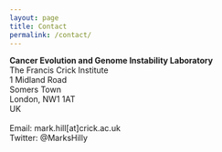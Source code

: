 ```yaml
---
layout: page
title: Contact
permalink: /contact/
---
```

<!-- Global site tag (gtag.js) - Google Analytics -->
<script async src="https://www.googletagmanager.com/gtag/js?id=UA-111105866-1"></script>
<script>
  window.dataLayer = window.dataLayer || [];
  function gtag(){dataLayer.push(arguments);}
  gtag('js', new Date());

  gtag('config', 'UA-111105866-1');
</script>

<div align="justify">

<p align = "left"><b>Cancer Evolution and Genome Instability Laboratory</b><br>
The Francis Crick Institute<br>
1 Midland Road<br>
Somers Town<br>
London, NW1 1AT<br>
UK<br>
<br>
Email: mark.hill[at]crick.ac.uk<br>
Twitter: @MarksHilly<br>
</p>
</div>

<div id="map" style="width:300px;height:300px;margin-left:0; margin-right:auto;"></div>

<script>
function myMap() {
    var mapOptions = {
        center: new google.maps.LatLng(51.53213034117245, -0.12574142622487863),
        zoom: 15,
        mapTypeId: google.maps.MapTypeId.ROADMAP
    }
var map = new google.maps.Map(document.getElementById("map"), mapOptions);
}
</script>

<script src="https://maps.googleapis.com/maps/api/js?key=AIzaSyC78HuEggCYQAsXP70JUp-dOaG-cmqHa1g&callback=myMap"></script>
